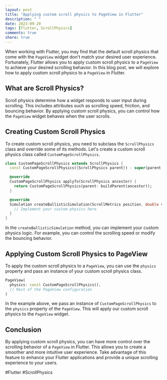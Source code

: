 ```yaml
---
layout: post
title: "Applying custom scroll physics to PageView in Flutter"
description: " "
date: 2023-09-20
tags: [Flutter, ScrollPhysics]
comments: true
share: true
---
```


When working with Flutter, you may find that the default scroll physics that come with the `PageView` widget don't match your desired user experience. Fortunately, Flutter allows you to apply custom scroll physics to a `PageView` to achieve your desired scrolling behavior. In this blog post, we will explore how to apply custom scroll physics to a `PageView` in Flutter.

## What are Scroll Physics?

Scroll physics determine how a widget responds to user input during scrolling. This includes attributes such as scrolling speed, friction, and bouncing behavior. By applying custom scroll physics, you can control how the `PageView` widget behaves when the user scrolls.

## Creating Custom Scroll Physics

To create custom scroll physics, you need to subclass the `ScrollPhysics` class and override some of its methods. Let's create a custom scroll physics class called `CustomPageScrollPhysics`.

```dart
class CustomPageScrollPhysics extends ScrollPhysics {
  const CustomPageScrollPhysics({ScrollPhysics parent}) : super(parent: parent);

  @override
  CustomPageScrollPhysics applyTo(ScrollPhysics ancestor) {
    return CustomPageScrollPhysics(parent: buildParent(ancestor));
  }

  @override
  Simulation createBallisticSimulation(ScrollMetrics position, double velocity) {
    // Implement your custom physics here
  }
}
```

In the `createBallisticSimulation` method, you can implement your custom physics logic. For example, you can control the scrolling speed or modify the bouncing behavior.

## Applying Custom Scroll Physics to PageView

To apply the custom scroll physics to a `PageView`, you can use the `physics` property and pass an instance of your custom scroll physics class.

```dart
PageView(
  physics: const CustomPageScrollPhysics(),
  // Rest of the PageView configuration
)
```

In the example above, we pass an instance of `CustomPageScrollPhysics` to the `physics` property of the `PageView`. This will apply our custom scroll physics to the `PageView` widget.

## Conclusion

By applying custom scroll physics, you can have more control over the scrolling behavior of a `PageView` in Flutter. This allows you to create a smoother and more intuitive user experience. Take advantage of this feature to enhance your Flutter applications and provide a unique scrolling experience to your users.

#Flutter #ScrollPhysics